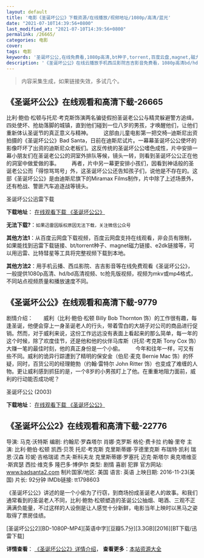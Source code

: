 ```yaml
---
layout: default
title: '电影《圣诞坏公公》下载资源/在线播放/视频地址/1080p/高清/蓝光'
date: "2021-07-10T14:39:56+0800"
last_modified_at: "2021-07-10T14:39:56+0800"
permalink: /26665/
categories: 电影
cover:
tags: 电影
keywords: '圣诞坏公公,在线免费看,1080p高清,bt种子,torrent,百度云盘,magnet,磁力链,迅雷下载资源'
description: '《圣诞坏公公》在线云播放手机西瓜影院吉吉影音免费看，1080p高清bd/hd未删减完整版和tc抢先枪版，mkv/mp4格式，附带bt/torrent种子、magnet/磁力链、百度云盘、网盘资源迅雷下载链接'
---
```


>内容采集生成，如果链接失效，多试几个。


## 《圣诞坏公公》在线观看和高清下载-26665

比利·鲍伯·松顿与托尼&middot;考克斯饰演两名骗徒假扮圣诞老公公与精灵躲避警方追缉，四处使坏、抢劫落脚的城镇，直到他们碰到一位八岁的男孩，才唤醒他们，让他们重新体认圣诞节的真正意义与精神。 　　这部由儿童电影第一把交椅─迪斯尼出资拍摄的《圣诞坏公公》Bad Santa，日前在迪斯尼试片。一幕幕圣诞坏公公使坏的影像吓坏了出资的迪斯尼众老板们。这反传统的圣诞坏公公嗜色成性，片中安排一幕小朋友们在圣诞老公公的洞室外排队等候，镜头一转，则看到圣诞坏公公正在他的洞室中做爱做的事。 　　再者，片中另一幕更安排小孩们，因看到神话般的圣诞老公公而「得惊骂骂号」外，这圣诞坏公公还告知孩子们，说他是不存在的。这部《圣诞坏公公》是由迪斯尼旗下的Miramax Films制作，片中除了上述场景外，还有枪战、警匪汽车追逐战等镜头。<br />


圣诞坏公公迅雷下载

**下载地址**： [在线观看下载 《圣诞坏公公》](https://www.993dy.com//vod-detail-id-21572.html) 


**无法下载?**：`如果迅雷因版权原因无法下载，关注微信公众号 `

**其他方法1**：从百度云网盘下载视频，百度云网盘支持在线观看，非会员有限制，如果能找到迅雷下载链接、bt/torrent种子、magnet磁力链接、e2dk链接等，可以用迅雷、比特彗星等工具将完整视频下载到本地。

**其他方法2**：用手机云播、西瓜影院、吉吉影音等在线免费观看《圣诞坏公公》，一般提供1080p高清、hd/bd高清视频、tc抢先版视频，视频为mkv或mp4格式，不同站点视频质量和播放速度不同。


## 《圣诞坏公公》在线观看和高清下载-9779

剧情介绍：　　威利（比利·鲍伯·松顿 Billy Bob Thornton 饰）的工作很有趣，每逢圣诞，他便会穿上一身圣诞老人的行头，带着雪白的大胡子对公司的商品进行促销。然而，对于威利来说，这份工作远远没有表面上看起来的那么简单，每一年的这个时候，除了欢度佳节，还是他和他的伙伴马库斯（托尼·考克斯 Tony Cox 饰）大赚一笔的最佳时刻，他的真正身份是一个小偷。 　　今年和往年一样，可又有些不同。威利的诡异行踪遭到了精明的保安金（伯尼·麦克 Bernie Mac 饰）的怀疑，同时，百货公司的经理鲍勃（约翰·雷特尔 John Ritter 饰）也变成了难缠的人物。更让威利感到抓狂的是，一个8岁的小男孩盯上了他。在重重地阻力面前，威利的行动能否成功呢？


圣诞坏公公 (2003)

**下载地址**： [在线观看下载 《圣诞坏公公》](https://www.btbtdy.me/btdy/dy9029.html) 


## 《圣诞坏公公2》在线观看和高清下载-22776

导演: 马克·沃特斯 编剧: 约翰尼·罗森塔尔 肖娜·克罗斯 格伦·费卡拉 约翰·里夸 主演: 比利·鲍伯·松顿 凯西·贝茨 托尼·考克斯 克里斯蒂娜·亨德里克斯 布瑞特·凯利 瑞恩·汉森 珍妮·吉格瑞诺 杰夫·斯科夫龙 克里斯蒂娜·罗塞托 迈克·斯塔尔 奥克塔维亚·斯宾瑟 西拉·维克多 隆巴多·博伊尔 类型: 剧情 喜剧 犯罪 官方网站: www.badsanta2.com 制片国家/地区: 美国 语言: 英语 上映日期: 2016-11-23(美国) 片长: 92分钟 IMDb链接: tt1798603

《圣诞坏公公》讲述的是一个小偷为了行窃，到商场扮成圣诞老人的故事。和我们通常看到的圣诞老人不同，比利·鲍勃·松顿塑造的圣诞公公抽烟、喝酒、三观不正满满负能量，不过这样的人设倒是让人感觉十分新鲜，电影当年上映时以黑马之姿取得了票房佳绩。


[圣诞坏公公2][BD-1080P-MP4][英语中字][豆瓣5.7分][3.3GB][2016][BT下载/迅雷下载]

**详情查看**： [《圣诞坏公公2》详情介绍](/movie/22776/)， **查看更多**：[本站资源大全](/movie/t/all/)

